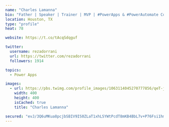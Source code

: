 ```yaml
---
name: "Charles Lamanna"
bio: "Father | Speaker | Trainer | MVP | #PowerApps & #PowerAutomate Community Super User | YouTuber Right-pointing triangle http://youtube.com/c/rezadorrani | Learn - Share - Clockwise rightwards and leftwards open circle arrows"
location: Houston, TX
type: "profile"
heat: 78

website: https://t.co/tAcqSdqguf

twitter:
  username: rezadorrani
  url: https://twitter.com/rezadorrani
  followers: 1914

topics:
  - Power Apps

images:
  - url: https://pbs.twimg.com/profile_images/1063114045270777856/qeT-jpWr_400x400.jpg
    width: 400
    height: 400
    isCached: true
    title: "Charles Lamanna"

secured: "evJ/3Q6uMKua8pcjbSBIV9IS0ZLaT1xhLSYWtPcdT8mKB4BbL7v+P76Fsi1hmQNTwqpfnFR9hICp7vwXnK9DpGjQt0ZsJEOiZoMJRaPLQOWW6LU0XQNJtYEXHJ462j8fSDWU5Yu1W0jedySPc0sgtR5gdjBbDpwnTMa01zQMuRdXXunXREX5YgJ6tAJTYZPaiMxt7LyVytPdIFqkEaRT+x01uxf5jpFf/yAzg4jT+tY8ktaF0HB1kfziiU8rdr5RT3WXCQzVDbHUXbrPDiTgzol1AkT0F0KT/6VrAQgIbbYsL8PCGtMBZXQlDVOlxQWpMfYqMxGjiNhkO+ZDMeJ+BTl5AAkTtZyx2U0TA+jKVYtG74kScHdBhDQBiO9cgQRU1E0UHpo17mLR2/krRfBkat0L77TJaw/xIz3UIAgy3dI=;MoaV9AlspjXE/oi7Bhg97g=="
---
```


